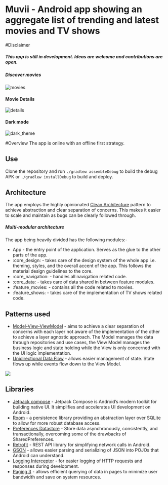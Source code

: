 
# Muvii - Android app showing an aggregate list of trending and latest movies and TV shows
#Disclaimer
##### This app is still in development. Ideas are welcome and contributions are open. 

##### Discover movies
![movies](https://user-images.githubusercontent.com/47632042/197456275-83d9d057-fb30-427e-9d1b-1b8f37763d5d.png)
#### Movie Details
![details](https://user-images.githubusercontent.com/47632042/197456269-67197370-adc7-43c1-96f0-f840c9ce1700.png)


#### Dark mode
![dark_theme](https://user-images.githubusercontent.com/47632042/197456263-6e1c79ab-7388-4751-8a8a-5fc0b4ec8ab9.png)



#Overview
The app is online with an offline first strategy. 

## Use 
Clone the repository and run `./gradlew assembleDebug` to build the debug APK or `./gradlew installDebug` to build and deploy.

## Architecture
The app employs the highly opinionated [Clean Architecture](https://blog.cleancoder.com/uncle-bob/2012/08/13/the-clean-architecture.html) pattern to achieve abstraction and clear separation of concerns. This makes it easier to scale and maintain as bugs can be clearly followed through.

##### Multi-modular architecture
The app being heavily divided has the following modules:-
*  App - the entry point of the application. Serves as the glue to the other parts of the app.
* :core_design: - takes care of the design system of the whole app i.e. theming, styles, and the overall accent of the app. This follows the material design guidelines to the core.
* :core_navigation:  - handles all navigation related code.
* :core_data: - takes care of data shared in between feature modules.
* :feature_movies: - contains all the code related to movies.
* :feature_shows: - takes care of the implementation of TV shows related code.

## Patterns used
* [Model-View-ViewModel](https://developer.android.com/topic/libraries/architecture/viewmodel) - aims to achieve a clear separation of concerns with each layer not aware of the implementation of the other to achieve a layer agnostic approach. The Model manages the data through repositories and use cases, the View Model manages the business logic and state holding while the View is only concerned with the UI logic implementation.
* [Unidirectional Data Flow](https://developer.android.com/jetpack/compose/architecture) - allows easier management of state. State flows up while events flow down to the View Model.

![](https://developer.android.com/static/images/jetpack/compose/state-unidirectional-flow.png)

## Libraries
* [Jetpack compose](https://developer.android.com/jetpack/compose) - Jetpack Compose is Android’s modern toolkit for building native UI. It simplifies and accelerates UI development on Android.
* [Room](https://developer.android.com/training/data-storage/room) - a persistence library providing an abstraction layer over SQLite to allow for more robust database access.
* [Preferences Datastore](https://developer.android.com/topic/libraries/architecture/datastore) - Store data asynchronously, consistently, and transactionally, overcoming some of the drawbacks of SharedPreferences.
* [Retrofit](https://square.github.io/retrofit/) - REST API library for simplifying network calls in Android.
* [GSON](https://github.com/google/gson) -  allows easier parsing and serializing of JSON into POJOs that Android can understand.
* [Logging Interceptor](https://github.com/square/okhttp/tree/master/okhttp-logging-interceptor) - for easier logging of HTTP requests and responses during development.
* [Paging 3](https://developer.android.com/topic/libraries/architecture/paging/v3-overview) - allows efficient querying of data in pages to minimize user bandwidth and save on system resources.

